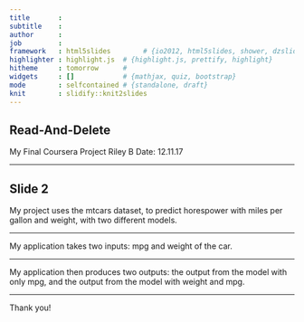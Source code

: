 ```yaml
---
title       : 
subtitle    : 
author      : 
job         : 
framework   : html5slides        # {io2012, html5slides, shower, dzslides, ...}
highlighter : highlight.js  # {highlight.js, prettify, highlight}
hitheme     : tomorrow      # 
widgets     : []            # {mathjax, quiz, bootstrap}
mode        : selfcontained # {standalone, draft}
knit        : slidify::knit2slides
---
```


## Read-And-Delete

My Final Coursera Project
Riley B
Date: 12.11.17

--- 

## Slide 2

My project uses the mtcars dataset, to predict horespower with miles per gallon and weight, with two different models.

---

My application takes two inputs: mpg and weight of the car.  

---

My application then produces two outputs: the output from the model with only mpg, and the output from the model with weight and mpg.  

---

Thank you! 




